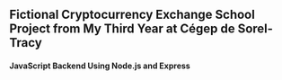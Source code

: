 ## Fictional Cryptocurrency Exchange School Project from My Third Year at Cégep de Sorel-Tracy
#### JavaScript Backend Using Node.js and Express
